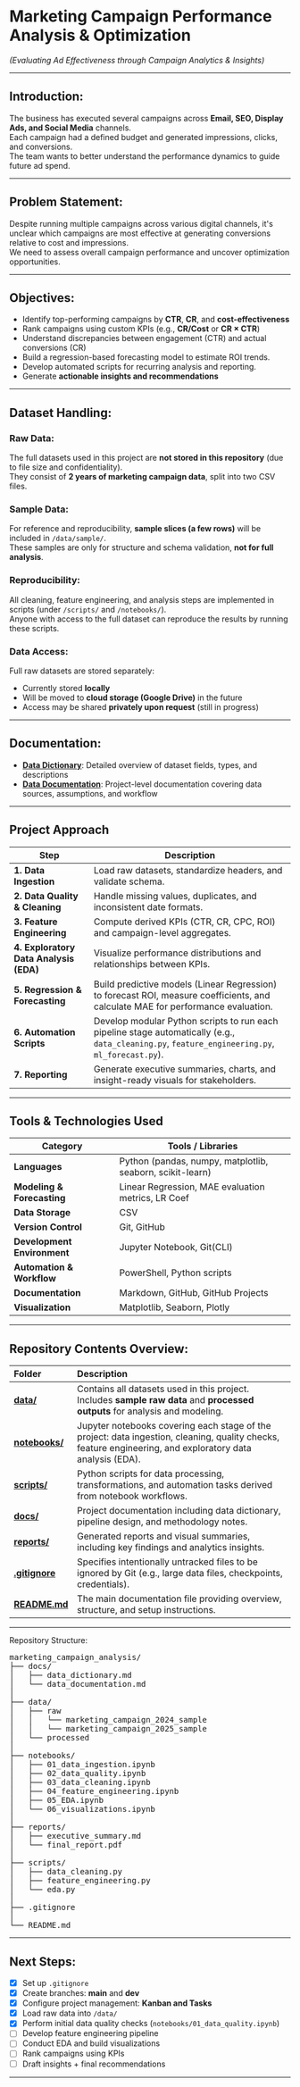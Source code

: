 # Marketing Campaign Performance Analysis & Optimization

*(Evaluating Ad Effectiveness through Campaign Analytics & Insights)*

---

## Introduction:
The business has executed several campaigns across **Email, SEO, Display Ads, and Social Media** channels.  
Each campaign had a defined budget and generated impressions, clicks, and conversions.  
The team wants to better understand the performance dynamics to guide future ad spend.

---

## Problem Statement:
Despite running multiple campaigns across various digital channels, it's unclear which campaigns are most effective at generating conversions relative to cost and impressions.  
We need to assess overall campaign performance and uncover optimization opportunities.

---

## Objectives:
- Identify top-performing campaigns by **CTR**, **CR**, and **cost-effectiveness**  
- Rank campaigns using custom KPIs (e.g., **CR/Cost** or **CR × CTR**)  
- Understand discrepancies between engagement (CTR) and actual conversions (CR)  
- Build a regression-based forecasting model to estimate ROI trends.  
- Develop automated scripts for recurring analysis and reporting.
- Generate **actionable insights and recommendations**  

---

## Dataset Handling:

### Raw Data:
The full datasets used in this project are **not stored in this repository** (due to file size and confidentiality).  
They consist of **2 years of marketing campaign data**, split into two CSV files.

### Sample Data:
For reference and reproducibility, **sample slices (a few rows)** will be included in `/data/sample/`.  
These samples are only for structure and schema validation, **not for full analysis**.

### Reproducibility:
All cleaning, feature engineering, and analysis steps are implemented in scripts (under `/scripts/` and `/notebooks/`).  
Anyone with access to the full dataset can reproduce the results by running these scripts.

### Data Access:
Full raw datasets are stored separately:  
- Currently stored **locally**  
- Will be moved to **cloud storage (Google Drive)** in the future  
- Access may be shared **privately upon request** (still in progress)  

---

## Documentation:

- [**Data Dictionary**](docs/data_dictionary.md): Detailed overview of dataset fields, types, and descriptions  
- [**Data Documentation**](docs/data_documentation.md): Project-level documentation covering data sources, assumptions, and workflow

---

## Project Approach

| Step | Description |
|------|--------------|
| **1. Data Ingestion** | Load raw datasets, standardize headers, and validate schema. |
| **2. Data Quality & Cleaning** | Handle missing values, duplicates, and inconsistent date formats. |
| **3. Feature Engineering** | Compute derived KPIs (CTR, CR, CPC, ROI) and campaign-level aggregates. |
| **4. Exploratory Data Analysis (EDA)** | Visualize performance distributions and relationships between KPIs. |
| **5. Regression & Forecasting** | Build predictive models (Linear Regression) to forecast ROI, measure coefficients, and calculate MAE for performance evaluation. |
| **6. Automation Scripts** | Develop modular Python scripts to run each pipeline stage automatically (e.g., `data_cleaning.py`, `feature_engineering.py`, `ml_forecast.py`). |
| **7. Reporting** | Generate executive summaries, charts, and insight-ready visuals for stakeholders. |

---

## Tools & Technologies Used

| Category | Tools / Libraries |
|-----------|-------------------|
| **Languages** | Python (pandas, numpy, matplotlib, seaborn, scikit-learn) |
| **Modeling & Forecasting** | Linear Regression, MAE evaluation metrics, LR Coef |
| **Data Storage** | CSV |
| **Version Control** | Git, GitHub |
| **Development Environment** | Jupyter Notebook, Git(CLI) |
| **Automation & Workflow** | PowerShell, Python scripts |
| **Documentation** | Markdown, GitHub, GitHub Projects |
| **Visualization** | Matplotlib, Seaborn, Plotly |

---

## Repository Contents Overview:

| Folder | Description |
|:--------|:-------------|
| [**data/**](./data) | Contains all datasets used in this project. Includes **sample raw data** and **processed outputs** for analysis and modeling. |
| [**notebooks/**](./notebooks) | Jupyter notebooks covering each stage of the project: data ingestion, cleaning, quality checks, feature engineering, and exploratory data analysis (EDA). |
| [**scripts/**](./scripts) | Python scripts for data processing, transformations, and automation tasks derived from notebook workflows. |
| [**docs/**](./docs) | Project documentation including data dictionary, pipeline design, and methodology notes. |
| [**reports/**](./reports) | Generated reports and visual summaries, including key findings and analytics insights. |
| [**.gitignore**](./.gitignore) | Specifies intentionally untracked files to be ignored by Git (e.g., large data files, checkpoints, credentials). |
| [**README.md**](./README.md) | The main documentation file providing overview, structure, and setup instructions. |

---

Repository Structure:

<pre>marketing_campaign_analysis/
├── docs/
│   ├── data_dictionary.md
│   └── data_documentation.md
│
├── data/
│   ├── raw
│   │	└── marketing_campaign_2024_sample
│   │	└── marketing_campaign_2025_sample
│   └── processed
│ 
├── notebooks/
│   ├── 01_data_ingestion.ipynb
│   ├── 02_data_quality.ipynb
│   ├── 03_data_cleaning.ipynb
│   ├── 04_feature_engineering.ipynb
│   ├── 05_EDA.ipynb
│   └── 06_visualizations.ipynb
│
├── reports/
│   ├── executive_summary.md
│   └── final_report.pdf
│
├── scripts/
│   ├── data_cleaning.py
│   ├── feature_engineering.py
│   └── eda.py
│
├── .gitignore
│ 
└── README.md</pre>




---

## Next Steps:

- [x] Set up `.gitignore`  
- [x] Create branches: **main** and **dev**  
- [x] Configure project management: **Kanban and Tasks**  
- [x] Load raw data into `/data/`  
- [x] Perform initial data quality checks (`notebooks/01_data_quality.ipynb`)  
- [ ] Develop feature engineering pipeline  
- [ ] Conduct EDA and build visualizations  
- [ ] Rank campaigns using KPIs  
- [ ] Draft insights + final recommendations  

---






